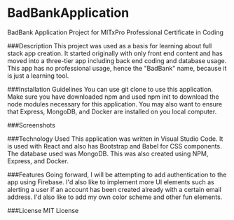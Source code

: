 # BadBankApplication
BadBank Application Project for MITxPro Professional Certificate in Coding

###Description
This project was used as a basis for learning about full stack app creation. It started originally with only front end content and has moved into a three-tier app including back end coding and database usage. This app has no professional usage, hence the "BadBank" name, because it is just a learning tool. 

###Installation Guidelines
You can use git clone to use this application. Make sure you have downloaded npm and used npm init to download the node modules necessary for this application. You may also want to ensure that Express, MongoDB, and Docker are installed on you local computer.

###Screenshots


###Technology Used
This application was written in Visual Studio Code. It is used with React and also has Bootstrap and Babel for CSS components. The database used was MongoDB. This was also created using NPM, Express, and Docker. 

###Features
Going forward, I will be attempting to add authentication to the app using Firebase. I'd also like to implement more UI elements such as alerting a user if an account has been created already with a certain email address. I'd also like to add my own color scheme and other fun elements.

###License 
MIT License

